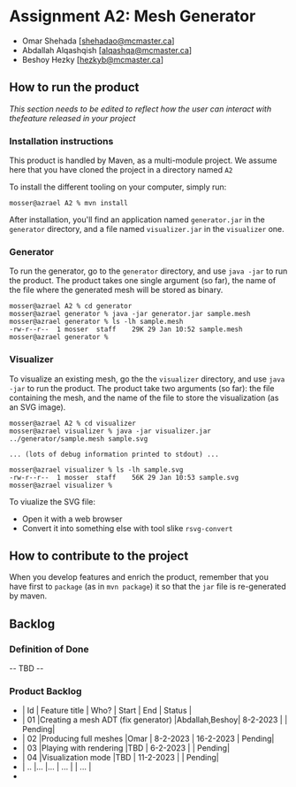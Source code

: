 # Assignment A2: Mesh Generator

  - Omar Shehada [shehadao@mcmaster.ca]
  - Abdallah Alqashqish [alqashqa@mcmaster.ca]
  - Beshoy Hezky [hezkyb@mcmaster.ca]

## How to run the product

_This section needs to be edited to reflect how the user can interact with thefeature released in your project_

### Installation instructions

This product is handled by Maven, as a multi-module project. We assume here that you have cloned the project in a directory named `A2`

To install the different tooling on your computer, simply run:

```
mosser@azrael A2 % mvn install
```

After installation, you'll find an application named `generator.jar` in the `generator` directory, and a file named `visualizer.jar` in the `visualizer` one. 

### Generator

To run the generator, go to the `generator` directory, and use `java -jar` to run the product. The product takes one single argument (so far), the name of the file where the generated mesh will be stored as binary.

```
mosser@azrael A2 % cd generator 
mosser@azrael generator % java -jar generator.jar sample.mesh
mosser@azrael generator % ls -lh sample.mesh
-rw-r--r--  1 mosser  staff    29K 29 Jan 10:52 sample.mesh
mosser@azrael generator % 
```

### Visualizer

To visualize an existing mesh, go the the `visualizer` directory, and use `java -jar` to run the product. The product take two arguments (so far): the file containing the mesh, and the name of the file to store the visualization (as an SVG image).

```
mosser@azrael A2 % cd visualizer 
mosser@azrael visualizer % java -jar visualizer.jar ../generator/sample.mesh sample.svg

... (lots of debug information printed to stdout) ...

mosser@azrael visualizer % ls -lh sample.svg
-rw-r--r--  1 mosser  staff    56K 29 Jan 10:53 sample.svg
mosser@azrael visualizer %
```
To viualize the SVG file:

  - Open it with a web browser
  - Convert it into something else with tool slike `rsvg-convert`

## How to contribute to the project

When you develop features and enrich the product, remember that you have first to `package` (as in `mvn package`) it so that the `jar` file is re-generated by maven.

## Backlog

### Definition of Done

-- TBD --


### Product Backlog

- | Id | Feature title                        | Who?          | Start     |     End   |   Status |
- | 01 |Creating a mesh ADT (fix generator)   |Abdallah,Beshoy| 8-2-2023  |           |   Pending|
- | 02 |Producing full meshes                 |Omar           | 8-2-2023  | 16-2-2023 |   Pending|
- | 03 |Playing with rendering                |TBD            | 6-2-2023  |           |   Pending|
- | 04 |Visualization mode                    |TBD            | 11-2-2023 |           |   Pending|
- | .. |...                                   |...            | ...       |           |   ...    |
- 

